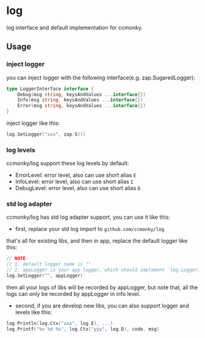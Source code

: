 # log

log interface and default implementation for ccmonky.

## Usage

### inject logger

you can inject logger with the following interface(e.g. zap.SugaredLogger):

```go
type LoggerInterface interface {
    Debug(msg string, keysAndValues ...interface{})
    Info(msg string, keysAndValues ...interface{})
    Error(msg string, keysAndValues ...interface{})
}
```

inject logger like this:

```go
log.SetLogger("xxx", zap.S())
```

### log levels

ccmonky/log support these log levels by default:

- ErrorLevel: error level, also can use short alias `E`
- InfoLevel: error level, also can use short alias `I`
- DebugLevel: error level, also can use short alias `D`

### std log adapter

ccmonky/log has std log adapter support, you can use it like this:

- first, replace your std log import to `github.com/ccmonky/log`

that's all for existing libs, and then in app, replace the default logger like this:

```go
// NOTE: 
// 1. default logger name is ""
// 2. appLogger is your app logger, which should implement `log.LoggerInterface`
log.SetLogger("", appLogger) 
```

then all your logs of libs will be recorded by appLogger, but note that, all the logs can only be recorded by
appLogger in info level.

- second, if you are develop new libs, you can also support logger and levels like this:

```go
log.Println(log.Ctx("xxx", log.E), ...)
log.Printf("%v %d %s", log.Ctx("yyy", log.D), code, msg)
```
